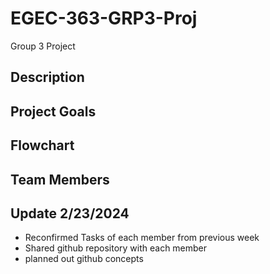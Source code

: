 # EGEC-363-GRP3-Proj
Group 3 Project

## Description


## Project Goals



## Flowchart



## Team Members





## Update 2/23/2024
- Reconfirmed Tasks of each member from previous week 
- Shared github repository with each member 
- planned out github concepts 

